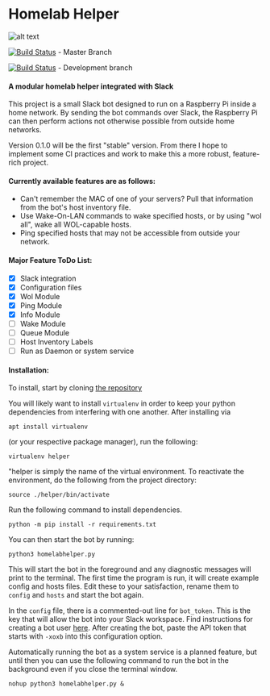 # Homelab Helper
![alt text](https://img.shields.io/badge/Version-v0.1.1-blue.svg)

[![Build Status](https://travis-ci.org/reschouw/HomelabHelper.svg?branch=master)](https://travis-ci.org/reschouw/HomelabHelper) - Master Branch

[![Build Status](https://travis-ci.org/reschouw/HomelabHelper.svg?branch=dev)](https://travis-ci.org/reschouw/HomelabHelper) - Development branch
#### A modular homelab helper integrated with Slack


This project is a small Slack bot designed to run on a Raspberry Pi inside a home network. By sending the bot commands over Slack, the Raspberry Pi can then perform actions not otherwise possible from outside home networks.

Version 0.1.0 will be the first "stable" version. From there I hope to implement some CI practices and work to make this a more robust, feature-rich project. 

#### Currently available features are as follows:
- Can't remember the MAC of one of your servers? Pull that information from the bot's host inventory file.
- Use Wake-On-LAN  commands to wake specified hosts, or by using "wol all", wake all WOL-capable hosts.
- Ping specified hosts that may not be accessible from outside your network.


#### Major Feature ToDo List:
- [X] Slack integration
- [X] Configuration files
- [X] Wol Module
- [X] Ping Module
- [X] Info Module
- [ ] Wake Module
- [ ] Queue Module
- [ ] Host Inventory Labels
- [ ] Run as Daemon or system service

#### Installation:

To install, start by cloning [the repository](https://github.com/reschouw/HomelabHelper)

You will likely want to install `virtualenv` in order to keep your python dependencies from interfering with one another. After installing via 

`apt install virtualenv`

(or your respective package manager), run the following:

`virtualenv helper`

"helper is simply the name of the virtual environment. To reactivate the environment, do the following from the project directory:

`source ./helper/bin/activate`

Run the following command to install dependencies.

`python -m pip install -r requirements.txt`

You can then start the bot by running:

`python3 homelabhelper.py`

This will start the bot in the foreground and any diagnostic messages will print to the terminal.
The first time the program is run, it will create example config and hosts files. Edit these to your satisfaction, rename them to `config` and `hosts` and start the bot again.

In the `config` file, there is a commented-out line for `bot_token`. This is the key that will allow the bot into your Slack workspace. Find instructions for creating a bot user [here](https://get.slack.help/hc/en-us/articles/115005265703-Create-a-bot-for-your-workspace). After creating the bot, paste the API token that starts with `-xoxb` into this configuration option.

Automatically running the bot as a system service is a planned feature, but until then you can use the following command to run the bot in the background even if you close the terminal window.

`nohup python3 homelabhelper.py &`